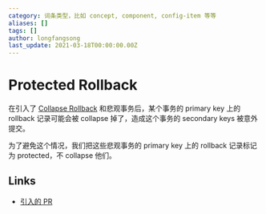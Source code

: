 ```yaml
---
category: 词条类型，比如 concept, component, config-item 等等
aliases: []
tags: []
author: longfangsong
last_update: 2021-03-18T00:00:00.00Z
---
```

# Protected Rollback

在引入了 [Collapse Rollback](https://longfangsong.github.io/tipedia/#/prerendered/what%2FCollapse%20Rollback.htmlpart) 和悲观事务后，某个事务的 primary key 上的 rollback 记录可能会被 collapse 掉了，造成这个事务的 secondary keys 被意外提交。

为了避免这个情况，我们把这些悲观事务的 primary key 上的 rollback 记录标记为 protected，不 collapse 他们。

## Links

- [引入的 PR](https://github.com/tikv/tikv/pull/5575)
